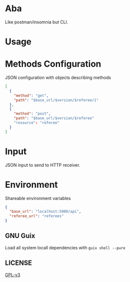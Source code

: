 # Aba

Like postman/insomnia but CLI.

# Usage

# Methods Configuration

JSON configuration with objects describing methods

```json
[
  {
    "method": "get",
    "path": "$base_url/$version/$referee/1"
  },
  {
    "method": "post",
    "path": "$base_url/$version/$referee"
    "resource": "referee"
  }
]
```

# Input

JSON input to send to HTTP receiver.

# Environment

Shareable environment variables

```json
{
  "base_url": "localhost:5000/api",
  "referee_url": "referees"
}
```

## GNU Guix

Load all system locall dependencies with `guix shell --pure`

## LICENSE

[GPL-v3](https://www.gnu.org/licenses/gpl-3.0.en.html)

